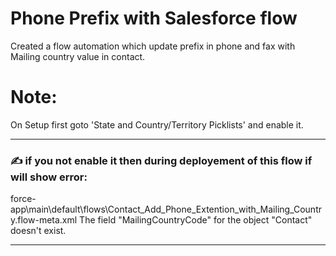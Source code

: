 # Phone Prefix with Salesforce flow
Created a flow automation which update prefix in phone and fax with Mailing country value in contact.

# Note:
On Setup first goto 'State and Country/Territory Picklists' and enable it.

---

### :writing_hand: if you not enable it then during deployement of this flow if will show error:
force-app\main\default\flows\Contact_Add_Phone_Extention_with_Mailing_Country.flow-meta.xml  The field "MailingCountryCode" for the object "Contact" doesn't exist.

---
